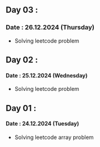 ## Day 03 :
### Date : 26.12.2024 (Thursday)

 - Solving leetcode problem
 
## Day 02 :
#### Date : 25.12.2024 (Wednesday)

- Solving leetcode problem

## Day 01 :
#### Date : 24.12.2024 (Tuesday)

- Solving leetcode array problem

